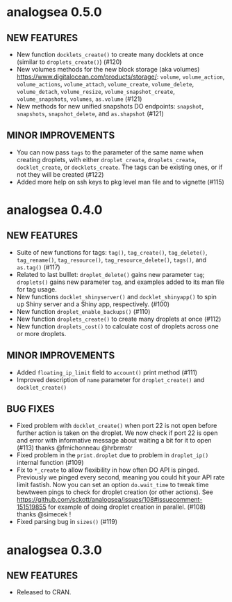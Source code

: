 analogsea 0.5.0
===============

## NEW FEATURES

* New function `docklets_create()` to create many docklets at once 
(similar to `droplets_create()`)  (#120)
* New volumes methods for the new block storage (aka volumes)
<https://www.digitalocean.com/products/storage/>: `volume`, `volume_action`, 
`volume_actions`, `volume_attach`, `volume_create`, `volume_delete`, `volume_detach`, 
`volume_resize`, `volume_snapshot_create`, `volume_snapshots`, `volumes`, 
`as.volume` (#121)
* New methods for new unified snapshots DO endpoints: `snapshot`,
`snapshots`, `snapshot_delete`, and `as.shapshot` (#121)

## MINOR IMPROVEMENTS

* You can now pass `tags` to the parameter of the same name when creating
droplets, with either `droplet_create`, `droplets_create`, 
`docklet_create`, or `docklets_create`. The tags can be existing ones,
or if not they will be created (#122)
* Added more help on ssh keys to pkg level man file and to vignette (#115)


analogsea 0.4.0
===============

## NEW FEATURES

* Suite of new functions for tags: `tag()`, `tag_create()`, 
`tag_delete()`, `tag_rename()`, `tag_resource()`, 
`tag_resource_delete()`, `tags()`, and `as.tag()` (#117)
* Related to last bulllet: `droplet_delete()` gains new parameter `tag`; 
`droplets()` gains new parameter `tag`, and examples added to its man file
for tag usage.
* New functions `docklet_shinyserver()` and `docklet_shinyapp()` 
to spin up Shiny server and a Shiny app, respectively. (#100)
* New function `droplet_enable_backups()` (#110)
* New function `droplets_create()` to create many droplets at once (#112)
* New function `droplets_cost()` to calculate cost of droplets across 
one or more droplets.

## MINOR IMPROVEMENTS

* Added `floating_ip_limit` field to `account()` print method (#111)
* Improved description of `name` parameter for `droplet_create()` and
`docklet_create()`

## BUG FIXES

* Fixed problem with `docklet_create()` when port 22 is not open 
before further action is taken on the droplet. We now check if 
port 22 is open and error with informative message about waiting 
a bit for it to open (#113) thanks @fmichonneau @hrbrmstr
* Fixed problem in the `print.droplet` due to problem in `droplet_ip()` internal function (#109)
* Fix to `*_create` to allow flexibility in how often DO API is pinged. 
Previously we pinged every second, meaning you could hit your API rate limit
fastish. Now you can set an option `do.wait_time` to tweak time 
bewtween pings to check for droplet creation (or other actions). 
See <https://github.com/sckott/analogsea/issues/108#issuecomment-151519855>
for example of doing droplet creation in parallel. (#108) thanks @simecek !
* Fixed parsing bug in `sizes()` (#119)

analogsea 0.3.0
===============

## NEW FEATURES

* Released to CRAN.
